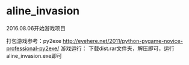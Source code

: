 # aline_invasion
2016.08.06开始游戏项目

打包游戏参考：py2exe
http://eyehere.net/2011/python-pygame-novice-professional-py2exe/
游戏运行：
下载dist.rar文件夹，解压即可，运行aline_invasion.exe即可
